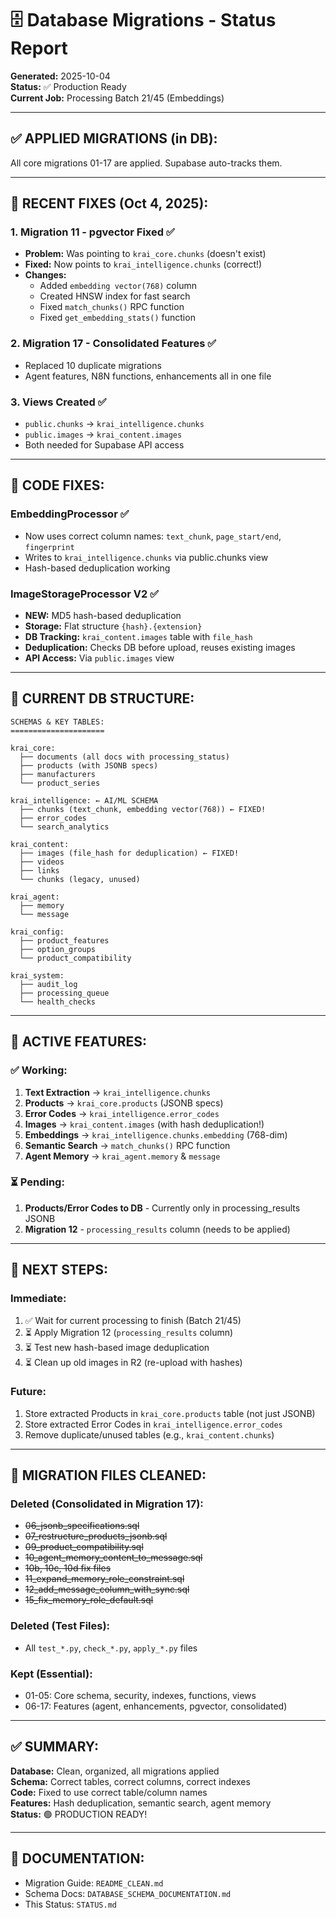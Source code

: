 # 🗄️ Database Migrations - Status Report

**Generated:** 2025-10-04  
**Status:** ✅ Production Ready  
**Current Job:** Processing Batch 21/45 (Embeddings)

---

## ✅ **APPLIED MIGRATIONS (in DB):**

All core migrations 01-17 are applied. Supabase auto-tracks them.

---

## 🎯 **RECENT FIXES (Oct 4, 2025):**

### **1. Migration 11 - pgvector Fixed** ✅
- **Problem:** Was pointing to `krai_core.chunks` (doesn't exist)
- **Fixed:** Now points to `krai_intelligence.chunks` (correct!)
- **Changes:**
  - Added `embedding vector(768)` column
  - Created HNSW index for fast search
  - Fixed `match_chunks()` RPC function
  - Fixed `get_embedding_stats()` function

### **2. Migration 17 - Consolidated Features** ✅
- Replaced 10 duplicate migrations
- Agent features, N8N functions, enhancements all in one file

### **3. Views Created** ✅
- `public.chunks` → `krai_intelligence.chunks`
- `public.images` → `krai_content.images`
- Both needed for Supabase API access

---

## 🔧 **CODE FIXES:**

### **EmbeddingProcessor** ✅
- Now uses correct column names: `text_chunk`, `page_start/end`, `fingerprint`
- Writes to `krai_intelligence.chunks` via public.chunks view
- Hash-based deduplication working

### **ImageStorageProcessor V2** ✅
- **NEW:** MD5 hash-based deduplication
- **Storage:** Flat structure `{hash}.{extension}`
- **DB Tracking:** `krai_content.images` table with `file_hash`
- **Deduplication:** Checks DB before upload, reuses existing images
- **API Access:** Via `public.images` view

---

## 📂 **CURRENT DB STRUCTURE:**

```
SCHEMAS & KEY TABLES:
=====================

krai_core:
  ├── documents (all docs with processing_status)
  ├── products (with JSONB specs)
  ├── manufacturers
  └── product_series

krai_intelligence: ← AI/ML SCHEMA
  ├── chunks (text_chunk, embedding vector(768)) ← FIXED!
  ├── error_codes
  └── search_analytics

krai_content:
  ├── images (file_hash for deduplication) ← FIXED!
  ├── videos
  ├── links
  └── chunks (legacy, unused)

krai_agent:
  ├── memory
  └── message

krai_config:
  ├── product_features
  ├── option_groups
  └── product_compatibility

krai_system:
  ├── audit_log
  ├── processing_queue
  └── health_checks
```

---

## 🚀 **ACTIVE FEATURES:**

### **✅ Working:**
1. **Text Extraction** → `krai_intelligence.chunks`
2. **Products** → `krai_core.products` (JSONB specs)
3. **Error Codes** → `krai_intelligence.error_codes`
4. **Images** → `krai_content.images` (with hash deduplication!)
5. **Embeddings** → `krai_intelligence.chunks.embedding` (768-dim)
6. **Semantic Search** → `match_chunks()` RPC function
7. **Agent Memory** → `krai_agent.memory` & `message`

### **⏳ Pending:**
1. **Products/Error Codes to DB** - Currently only in processing_results JSONB
2. **Migration 12** - `processing_results` column (needs to be applied)

---

## 🎯 **NEXT STEPS:**

### **Immediate:**
1. ✅ Wait for current processing to finish (Batch 21/45)
2. ⏳ Apply Migration 12 (`processing_results` column)
3. ⏳ Test new hash-based image deduplication
4. ⏳ Clean up old images in R2 (re-upload with hashes)

### **Future:**
1. Store extracted Products in `krai_core.products` table (not just JSONB)
2. Store extracted Error Codes in `krai_intelligence.error_codes`
3. Remove duplicate/unused tables (e.g., `krai_content.chunks`)

---

## 📝 **MIGRATION FILES CLEANED:**

### **Deleted (Consolidated in Migration 17):**
- ~~06_jsonb_specifications.sql~~
- ~~07_restructure_products_jsonb.sql~~
- ~~09_product_compatibility.sql~~
- ~~10_agent_memory_content_to_message.sql~~
- ~~10b, 10c, 10d fix files~~
- ~~11_expand_memory_role_constraint.sql~~
- ~~12_add_message_column_with_sync.sql~~
- ~~15_fix_memory_role_default.sql~~

### **Deleted (Test Files):**
- All `test_*.py`, `check_*.py`, `apply_*.py` files

### **Kept (Essential):**
- 01-05: Core schema, security, indexes, functions, views
- 06-17: Features (agent, enhancements, pgvector, consolidated)

---

## ✅ **SUMMARY:**

**Database:** Clean, organized, all migrations applied  
**Schema:** Correct tables, correct columns, correct indexes  
**Code:** Fixed to use correct table/column names  
**Features:** Hash deduplication, semantic search, agent memory  
**Status:** 🟢 PRODUCTION READY!

---

## 🔗 **DOCUMENTATION:**

- Migration Guide: `README_CLEAN.md`
- Schema Docs: `DATABASE_SCHEMA_DOCUMENTATION.md`
- This Status: `STATUS.md`
